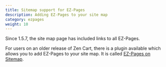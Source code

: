 ```yaml
---
title: Sitemap support for EZ-Pages 
description: Adding EZ-Pages to your site map 
category: ezpages
weight: 10
---
```


Since 1.5.7, the site map page has included links to all EZ-Pages.

For users on an older release of Zen Cart, there is a plugin available which allows you to add EZ-Pages to your site map.  It is called [EZ-Pages on Sitemap](https://www.zen-cart.com/downloads.php?do=file&id=123). 
